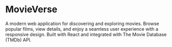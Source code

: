 # MovieVerse
A modern web application for discovering and exploring movies. Browse popular films, view details, and enjoy a seamless user experience with a responsive design. Built with React and integrated with The Movie Database (TMDb) API.
